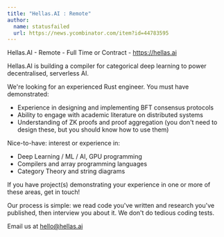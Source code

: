 ```yaml
---
title: "Hellas.AI : Remote"
author:
  name: statusfailed
  url: https://news.ycombinator.com/item?id=44783595
---
```


<JobNavigation />

Hellas.AI - Remote - Full Time or Contract - <a href="https:&#x2F;&#x2F;hellas.ai" rel="nofollow">https:&#x2F;&#x2F;hellas.ai</a>

Hellas.AI is building a compiler for categorical deep learning to power decentralised, serverless AI.

We&#x27;re looking for an experienced Rust engineer. You must have demonstrated:

* Experience in designing and implementing BFT consensus protocols
* Ability to engage with academic literature on distributed systems
* Understanding of ZK proofs and proof aggregation (you don&#x27;t need to design these, but you should know how to use them)

Nice-to-have: interest or experience in:

* Deep Learning &#x2F; ML &#x2F; AI, GPU programming
* Compilers and array programming languages
* Category Theory and string diagrams

If you have project(s) demonstrating your experience in one or more of these areas, get in touch!

Our process is simple: we read code you&#x27;ve written and research you&#x27;ve published, then interview you about it. We don&#x27;t do tedious coding tests.

Email us at hello@hellas.ai
<JobApplication />
